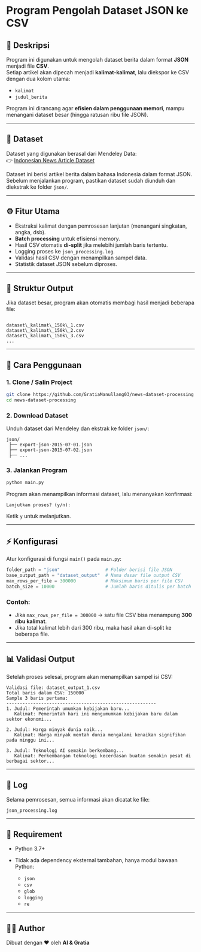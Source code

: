 # Program Pengolah Dataset JSON ke CSV

## 📌 Deskripsi
Program ini digunakan untuk mengolah dataset berita dalam format **JSON** menjadi file **CSV**.  
Setiap artikel akan dipecah menjadi **kalimat-kalimat**, lalu diekspor ke CSV dengan dua kolom utama:

- `kalimat`
- `judul_berita`

Program ini dirancang agar **efisien dalam penggunaan memori**, mampu menangani dataset besar (hingga ratusan ribu file JSON).

---

## 📂 Dataset
Dataset yang digunakan berasal dari Mendeley Data:  
👉 [Indonesian News Article Dataset](https://data.mendeley.com/datasets/2zpbjs22k3/1)

Dataset ini berisi artikel berita dalam bahasa Indonesia dalam format JSON.  
Sebelum menjalankan program, pastikan dataset sudah diunduh dan diekstrak ke folder `json/`.

---

## ⚙️ Fitur Utama
- Ekstraksi kalimat dengan pemrosesan lanjutan (menangani singkatan, angka, dsb).
- **Batch processing** untuk efisiensi memory.
- Hasil CSV otomatis **di-split** jika melebihi jumlah baris tertentu.
- Logging proses ke `json_processing.log`.
- Validasi hasil CSV dengan menampilkan sampel data.
- Statistik dataset JSON sebelum diproses.

---

## 📂 Struktur Output
Jika dataset besar, program akan otomatis membagi hasil menjadi beberapa file:

```

dataset\_kalimat\_150k\_1.csv
dataset\_kalimat\_150k\_2.csv
dataset\_kalimat\_150k\_3.csv
...

````

---

## 🚀 Cara Penggunaan

### 1. Clone / Salin Project
```bash
git clone https://github.com/GratiaManullang03/news-dataset-processing
cd news-dataset-processing
````

### 2. Download Dataset

Unduh dataset dari Mendeley dan ekstrak ke folder `json/`:

```
json/
 ├── export-json-2015-07-01.json
 ├── export-json-2015-07-02.json
 ├── ...
```

### 3. Jalankan Program

```bash
python main.py
```

Program akan menampilkan informasi dataset, lalu menanyakan konfirmasi:

```
Lanjutkan proses? (y/n):
```

Ketik `y` untuk melanjutkan.

---

## ⚡ Konfigurasi

Atur konfigurasi di fungsi `main()` pada `main.py`:

```python
folder_path = "json"                 # Folder berisi file JSON
base_output_path = "dataset_output"  # Nama dasar file output CSV
max_rows_per_file = 300000           # Maksimum baris per file CSV
batch_size = 10000                   # Jumlah baris ditulis per batch
```

### Contoh:

* Jika `max_rows_per_file = 300000` → satu file CSV bisa menampung **300 ribu kalimat**.
* Jika total kalimat lebih dari 300 ribu, maka hasil akan di-split ke beberapa file.

---

## 📊 Validasi Output

Setelah proses selesai, program akan menampilkan sampel isi CSV:

```
Validasi file: dataset_output_1.csv
Total baris dalam CSV: 150000
Sample 3 baris pertama:
--------------------------------------------------------
1. Judul: Pemerintah umumkan kebijakan baru...
   Kalimat: Pemerintah hari ini mengumumkan kebijakan baru dalam sektor ekonomi...

2. Judul: Harga minyak dunia naik...
   Kalimat: Harga minyak mentah dunia mengalami kenaikan signifikan pada minggu ini...

3. Judul: Teknologi AI semakin berkembang...
   Kalimat: Perkembangan teknologi kecerdasan buatan semakin pesat di berbagai sektor...
```

---

## 📝 Log

Selama pemrosesan, semua informasi akan dicatat ke file:

```
json_processing.log
```

---

## 🔧 Requirement

* Python 3.7+
* Tidak ada dependency eksternal tambahan, hanya modul bawaan Python:

  * `json`
  * `csv`
  * `glob`
  * `logging`
  * `re`

---

## 👨‍💻 Author

Dibuat dengan ❤️ oleh **AI & Gratia**
